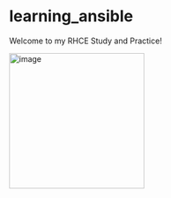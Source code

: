 # learning_ansible

Welcome to my RHCE Study and Practice!

<img width="245" alt="image" src="https://user-images.githubusercontent.com/84424434/221372352-aa1e79d5-a989-407c-80d3-c897327a7291.png">
